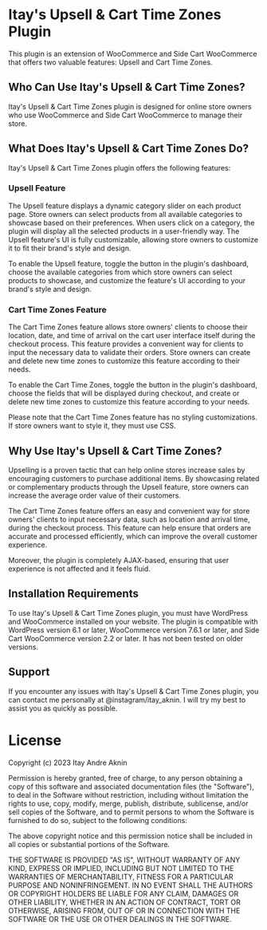 # Itay's Upsell & Cart Time Zones Plugin

This plugin is an extension of WooCommerce and Side Cart WooCommerce that offers two valuable features: Upsell and Cart Time Zones.

## Who Can Use Itay's Upsell & Cart Time Zones?

Itay's Upsell & Cart Time Zones plugin is designed for online store owners who use WooCommerce and Side Cart WooCommerce to manage their store.

## What Does Itay's Upsell & Cart Time Zones Do?

Itay's Upsell & Cart Time Zones plugin offers the following features:

### Upsell Feature

The Upsell feature displays a dynamic category slider on each product page. Store owners can select products from all available categories to showcase based on their preferences. When users click on a category, the plugin will display all the selected products in a user-friendly way. The Upsell feature's UI is fully customizable, allowing store owners to customize it to fit their brand's style and design.

To enable the Upsell feature, toggle the button in the plugin's dashboard, choose the available categories from which store owners can select products to showcase, and customize the feature's UI according to your brand's style and design.

### Cart Time Zones Feature

The Cart Time Zones feature allows store owners' clients to choose their location, date, and time of arrival on the cart user interface itself during the checkout process. This feature provides a convenient way for clients to input the necessary data to validate their orders. Store owners can create and delete new time zones to customize this feature according to their needs.

To enable the Cart Time Zones, toggle the button in the plugin's dashboard, choose the fields that will be displayed during checkout, and create or delete new time zones to customize this feature according to your needs.

Please note that the Cart Time Zones feature has no styling customizations. If store owners want to style it, they must use CSS.

## Why Use Itay's Upsell & Cart Time Zones?

Upselling is a proven tactic that can help online stores increase sales by encouraging customers to purchase additional items. By showcasing related or complementary products through the Upsell feature, store owners can increase the average order value of their customers.

The Cart Time Zones feature offers an easy and convenient way for store owners' clients to input necessary data, such as location and arrival time, during the checkout process. This feature can help ensure that orders are accurate and processed efficiently, which can improve the overall customer experience.

Moreover, the plugin is completely AJAX-based, ensuring that user experience is not affected and it feels fluid.

## Installation Requirements

To use Itay's Upsell & Cart Time Zones plugin, you must have WordPress and WooCommerce installed on your website. The plugin is compatible with WordPress version 6.1 or later, WooCommerce version 7.6.1 or later, and Side Cart WooCommerce version 2.2 or later. It has not been tested on older versions.

## Support

If you encounter any issues with Itay's Upsell & Cart Time Zones plugin, you can contact me personally at @instagram/itay_aknin. I will try my best to assist you as quickly as possible.

# License

Copyright (c) 2023 Itay Andre Aknin

Permission is hereby granted, free of charge, to any person obtaining a copy
of this software and associated documentation files (the "Software"), to deal
in the Software without restriction, including without limitation the rights
to use, copy, modify, merge, publish, distribute, sublicense, and/or sell
copies of the Software, and to permit persons to whom the Software is
furnished to do so, subject to the following conditions:

The above copyright notice and this permission notice shall be included in all
copies or substantial portions of the Software.

THE SOFTWARE IS PROVIDED "AS IS", WITHOUT WARRANTY OF ANY KIND, EXPRESS OR
IMPLIED, INCLUDING BUT NOT LIMITED TO THE WARRANTIES OF MERCHANTABILITY,
FITNESS FOR A PARTICULAR PURPOSE AND NONINFRINGEMENT. IN NO EVENT SHALL THE
AUTHORS OR COPYRIGHT HOLDERS BE LIABLE FOR ANY CLAIM, DAMAGES OR OTHER
LIABILITY, WHETHER IN AN ACTION OF CONTRACT, TORT OR OTHERWISE, ARISING FROM,
OUT OF OR IN CONNECTION WITH THE SOFTWARE OR THE USE OR OTHER DEALINGS IN THE
SOFTWARE.
